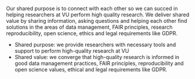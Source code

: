 Our shared purpose is to connect with each other so we can succed in helping researchers at VU perform high quality research.
We deliver shared value by sharing information, asking questions and helping each other find solutions in the areas of data management, FAIR principles, research reproducibility, open science, ethics and legal requirements like GDPR.

* Shared purpose: we provide researchers with necessary tools and support to perform high-quality research at VU
* Shared value: we converge that high-quality research is informed in good data management practices, FAIR principles, reproducibility and open science values, ethical and legal requirements like GDPR.
